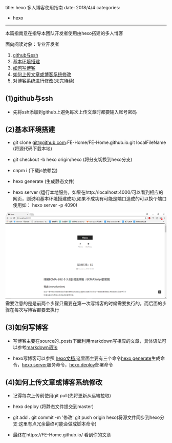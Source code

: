 title: hexo 多人博客使用指南
date: 2018/4/4
categories:
- hexo
---
本篇指南意在指导本团队开发者使用由hexo搭建的多人博客

面向阅读对象：专业开发者

1. [github与ssh](#github_ssh)
2. [基本环境搭建](#base)
3. [如何写博客](#write)
4. [如何上传文章或博客系统修改](#upload)
5. [对博客系统进行修改(未完待续)](#modifiy)


<!--more-->
## <span id="github_ssh">(1)github与ssh</span>

* 先将ssh添加到github上避免每次上传文章时都要输入账号密码


## <span id="base">(2)基本环境搭建</span>

* git clone git@github.com:FE-Home/FE-Home.github.io.git localFileName (将源代码下载本地)

* git checkout -b hexo origin/hexo (将分支切换到hexo分支)

* cnpm i (下载js依赖包)



* hexo generate (生成静态文件)

* hexo server (运行本地服务，如果在http://localhost:4000/可以看到相应的网页，则说明基本环境搭建成功,如果不成功有可能是端口造成的可以换个端口使用如： hexo server -p 4090)

![base](hexo多人博客使用指南/base.png)
 需要注意的是是前两个步骤只需要在第一次写博客的时候需要执行的，而后面的步骤在每次写博客都要去执行

## <span id="write">(3)如何写博客</span>

* 写博客主要在source的_posts下面利用markdown写相应的文章，具体语法可以参考[markdown语法](https://www.jianshu.com/p/b03a8d7b1719)

* hexo写博客可以参照 [hexo文档](https://hexo.io/zh-cn/docs/),这里面主要有三个命令[hexo generate](https://hexo.io/zh-cn/docs/generating.html)生成命令，[hexo server](https://hexo.io/zh-cn/docs/server.html)服务命令，[hexo deploy](https://hexo.io/zh-cn/docs/deployment.html)部署命令


## <span id="upload">(4)如何上传文章或博客系统修改</span>

* 记得每次上传前使用git pull(先将更新从远端拉取)

* hexo deploy (将静态文件提交到master)

* git add .   git commit -m '修改' git push origin hexo(将源文件同步到hexo分支:这里有点冗余最终可能会做成脚本命令)

* 最终在https://FE-Home.github.io/ 看到你的文章
